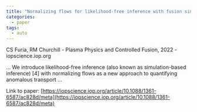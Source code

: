 ```yaml
---
title: "Normalizing flows for likelihood-free inference with fusion simulations"
categories:
  - paper
tags:
  - auto
---
```

CS Furia, RM Churchill - Plasma Physics and Controlled Fusion, 2022 - iopscience.iop.org

… We introduce likelihood-free inference (also known as simulation-based inference) [4] with normalizing flows as a new approach to quantifying anomalous transport …

Link to paper: [https://iopscience.iop.org/article/10.1088/1361-6587/ac828d/meta](https://iopscience.iop.org/article/10.1088/1361-6587/ac828d/meta)

